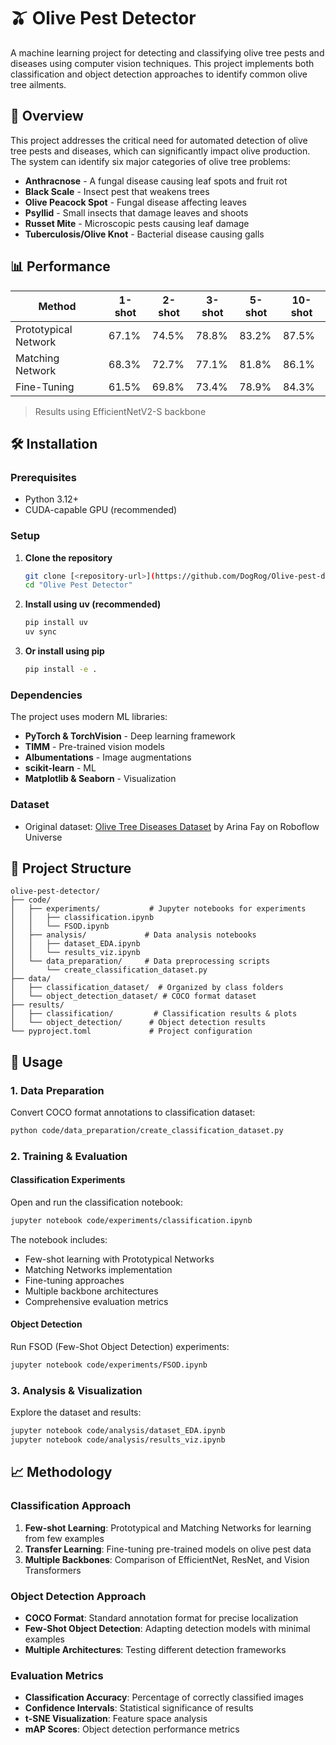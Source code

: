 # 🫒 Olive Pest Detector

A machine learning project for detecting and classifying olive tree pests and diseases using computer vision techniques. This project implements both classification and object detection approaches to identify common olive tree ailments.

## 🎯 Overview

This project addresses the critical need for automated detection of olive tree pests and diseases, which can significantly impact olive production. The system can identify six major categories of olive tree problems:

- **Anthracnose** - A fungal disease causing leaf spots and fruit rot
- **Black Scale** - Insect pest that weakens trees
- **Olive Peacock Spot** - Fungal disease affecting leaves
- **Psyllid** - Small insects that damage leaves and shoots
- **Russet Mite** - Microscopic pests causing leaf damage
- **Tuberculosis/Olive Knot** - Bacterial disease causing galls

## 📊 Performance

| Method | 1-shot | 2-shot | 3-shot | 5-shot | 10-shot |
|--------|--------|--------|--------|--------|---------|
| Prototypical Network | 67.1% | 74.5% | 78.8% | 83.2% | 87.5% |
| Matching Network | 68.3% | 72.7% | 77.1% | 81.8% | 86.1% |
| Fine-Tuning | 61.5% | 69.8% | 73.4% | 78.9% | 84.3% |

> Results using EfficientNetV2-S backbone

## 🛠️ Installation

### Prerequisites

- Python 3.12+
- CUDA-capable GPU (recommended)

### Setup

1. **Clone the repository**

   ```bash
   git clone [<repository-url>](https://github.com/DogRog/Olive-pest-detectior.git)
   cd "Olive Pest Detector"
   ```

2. **Install using uv (recommended)**

   ```bash
   pip install uv
   uv sync
   ```

3. **Or install using pip**

   ```bash
   pip install -e .
   ```

### Dependencies

The project uses modern ML libraries:

- **PyTorch & TorchVision** - Deep learning framework
- **TIMM** - Pre-trained vision models
- **Albumentations** - Image augmentations
- **scikit-learn** - ML
- **Matplotlib & Seaborn** - Visualization

### Dataset

- Original dataset: [Olive Tree Diseases Dataset](https://universe.roboflow.com/arina-fay/olive-tree-diseases) by Arina Fay on Roboflow Universe

## 📁 Project Structure

```text
olive-pest-detector/
├── code/
│   ├── experiments/           # Jupyter notebooks for experiments
│   │   ├── classification.ipynb
│   │   └── FSOD.ipynb
│   ├── analysis/             # Data analysis notebooks
│   │   ├── dataset_EDA.ipynb
│   │   └── results_viz.ipynb
│   └── data_preparation/     # Data preprocessing scripts
│       └── create_classification_dataset.py
├── data/
│   ├── classification_dataset/  # Organized by class folders
│   └── object_detection_dataset/ # COCO format dataset
├── results/
│   ├── classification/         # Classification results & plots
│   └── object_detection/      # Object detection results
└── pyproject.toml             # Project configuration
```

## 🔬 Usage

### 1. Data Preparation

Convert COCO format annotations to classification dataset:

```bash
python code/data_preparation/create_classification_dataset.py
```

### 2. Training & Evaluation

#### Classification Experiments

Open and run the classification notebook:

```bash
jupyter notebook code/experiments/classification.ipynb
```

The notebook includes:

- Few-shot learning with Prototypical Networks
- Matching Networks implementation
- Fine-tuning approaches
- Multiple backbone architectures
- Comprehensive evaluation metrics

#### Object Detection

Run FSOD (Few-Shot Object Detection) experiments:

```bash
jupyter notebook code/experiments/FSOD.ipynb
```

### 3. Analysis & Visualization

Explore the dataset and results:

```bash
jupyter notebook code/analysis/dataset_EDA.ipynb
jupyter notebook code/analysis/results_viz.ipynb
```

## 📈 Methodology

### Classification Approach

1. **Few-shot Learning**: Prototypical and Matching Networks for learning from few examples
2. **Transfer Learning**: Fine-tuning pre-trained models on olive pest data
3. **Multiple Backbones**: Comparison of EfficientNet, ResNet, and Vision Transformers

### Object Detection Approach

- **COCO Format**: Standard annotation format for precise localization
- **Few-Shot Object Detection**: Adapting detection models with minimal examples
- **Multiple Architectures**: Testing different detection frameworks

### Evaluation Metrics

- **Classification Accuracy**: Percentage of correctly classified images
- **Confidence Intervals**: Statistical significance of results
- **t-SNE Visualization**: Feature space analysis
- **mAP Scores**: Object detection performance metrics
